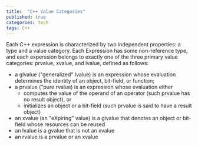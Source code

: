 ```yaml
---
title:  "C++ Value Categories"
published: true
categories: tech
tags: C++
---
```


Each C++ expression is characterized by two independent properties: a type and a value category. Each Expression has some non-reference type, and each experssion
belongs to exactly one  of the three primary value categories: prvalue, xvalue, and lvalue, defined as follows:

- a glvalue ("generalized" lvalue) is an expression whose evaluation determines the identity of an object, bit-field, or function;
- a prvalue ("pure rvalue) is an expression whose evaluation either
  - computes the value of the operand of an operator (such prvalue has no result object), or
  - initializes an object or a bit-field (such prvalue is said to have a result object)
- an xvalue (an "eXpiring" value) is a glvalue that denotes an object or bit-field whose resources can be reused
- an lvalue is a gvalue that is not an xvalue
- an rvalue is a prvalue or an xvalue

